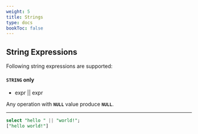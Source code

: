 ```yaml
---
weight: 5
title: Strings
type: docs
bookToc: false
---
```


## String Expressions

Following string expressions are supported:

#### **`STRING`** only

* expr || expr

Any operation with **`NULL`** value produce **`NULL`**.

---

```SQL
select "hello " || "world!";
["hello world!"]
```
